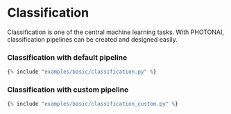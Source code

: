 <h1>Classification</h1>
<div class="photon-docu-header">
    <p>
        Classification is one of the central machine learning tasks. With PHOTONAI, classification pipelines can
         be created and designed easily.
    </p>
</div>

<h3>Classification with default pipeline</h3>

``` python
{% include "examples/basic/classification.py" %} 

```

<h3>Classification with custom pipeline</h3>

``` python
{% include "examples/basic/classification_custom.py" %} 

```
